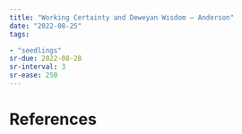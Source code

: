 ```yaml
---
title: "Working Certainty and Deweyan Wisdom — Anderson"
date: "2022-08-25"
tags:

- "seedlings"
sr-due: 2022-08-28
sr-interval: 3
sr-ease: 250
---
```




# References